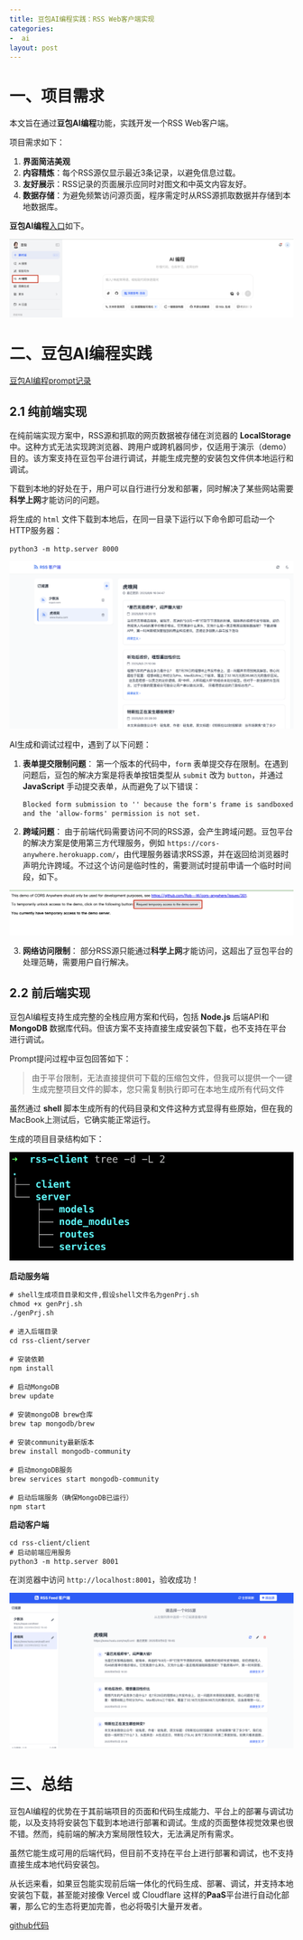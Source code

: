 ```yaml
---
title: 豆包AI编程实践：RSS Web客户端实现
categories: 
-  ai
layout: post
---
```


# 一、项目需求

本文旨在通过**豆包AI编程**功能，实践开发一个RSS Web客户端。

项目需求如下：

1.  **界面简洁美观**
2.  **内容精炼**：每个RSS源仅显示最近3条记录，以避免信息过载。
3.  **友好展示**：RSS记录的页面展示应同时对图文和中英文内容友好。
4.  **数据存储**：为避免频繁访问源页面，程序需定时从RSS源抓取数据并存储到本地数据库。

**豆包AI编程**[入口](https://www.doubao.com/chat/coding "入口")如下。

![](https://raw.githubusercontent.com/shidongwa/my-images/main/images1/3faf56f5-2784-4ace-af58-65be50b0932e.png)


# 二、豆包AI编程实践

[豆包AI编程prompt记录](https://www.doubao.com/thread/wf27e769a888072b6 "豆包AI编程prompt记录")

## 2.1 纯前端实现

在纯前端实现方案中，RSS源和抓取的网页数据被存储在浏览器的 **LocalStorage** 中。这种方式无法实现跨浏览器、跨用户或跨机器同步，仅适用于演示（demo）目的。该方案支持在豆包平台进行调试，并能生成完整的安装包文件供本地运行和调试。

下载到本地的好处在于，用户可以自行进行分发和部署，同时解决了某些网站需要**科学上网**才能访问的问题。

将生成的 `html` 文件下载到本地后，在同一目录下运行以下命令即可启动一个HTTP服务器：

`python3 -m http.server 8000`

![](https://raw.githubusercontent.com/shidongwa/my-images/main/images1/b6be5153-f914-4b60-b76c-38aac41abf30.png)

AI生成和调试过程中，遇到了以下问题：

1.  **表单提交限制问题**：
    第一个版本的代码中，`form` 表单提交存在限制。在遇到问题后，豆包的解决方案是将表单按钮类型从 `submit` 改为 `button`，并通过 **JavaScript** 手动提交表单，从而避免了以下错误：

    ```
    Blocked form submission to '' because the form's frame is sandboxed and the 'allow-forms' permission is not set.
    ```

2.  **跨域问题**：
    由于前端代码需要访问不同的RSS源，会产生跨域问题。豆包平台的解决方案是使用第三方代理服务，例如 `https://cors-anywhere.herokuapp.com/`，由代理服务器请求RSS源，并在返回给浏览器时声明允许跨域。不过这个访问是临时性的，需要测试时提前申请一个临时时间段，如下。

![](https://raw.githubusercontent.com/shidongwa/my-images/main/images1/520c1ab2-c0d0-4611-aed0-3697b3a860be.png) 
    

3.  **网络访问限制**：
    部分RSS源只能通过**科学上网**才能访问，这超出了豆包平台的处理范畴，需要用户自行解决。

## 2.2 前后端实现

豆包AI编程支持生成完整的全栈应用方案和代码，包括 **Node.js** 后端API和 **MongoDB** 数据库代码。但该方案不支持直接生成安装包下载，也不支持在平台进行调试。

Prompt提问过程中豆包回答如下：

> 由于平台限制，无法直接提供可下载的压缩包文件，但我可以提供一个一键生成完整项目文件的脚本，您只需复制执行即可在本地生成所有代码文件

虽然通过 **shell** 脚本生成所有的代码目录和文件这种方式显得有些原始，但在我的MacBook上测试后，它确实能正常运行。

生成的项目目录结构如下：

![](https://raw.githubusercontent.com/shidongwa/my-images/main/images1/1a84ca47-fb78-475b-8cab-16a8e675f19b.png)

**启动服务端**

```shell
# shell生成项目目录和文件,假设shell文件名为genPrj.sh
chmod +x genPrj.sh
./genPrj.sh

# 进入后端目录
cd rss-client/server

# 安装依赖
npm install

# 启动MongoDB
brew update

# 安装mongoDB brew仓库
brew tap mongodb/brew

# 安装community最新版本
brew install mongodb-community

# 启动mongoDB服务
brew services start mongodb-community

# 启动后端服务（确保MongoDB已运行）
npm start
```

**启动客户端**

```shell
cd rss-client/client
# 启动前端应用服务
python3 -m http.server 8001
```

在浏览器中访问 `http://localhost:8001`，验收成功！

![](https://raw.githubusercontent.com/shidongwa/my-images/main/images1/e6e42294-e259-4d8f-bf60-1690cd0b88ba.png)

# 三、总结

豆包AI编程的优势在于其前端项目的页面和代码生成能力、平台上的部署与调试功能，以及支持将安装包下载到本地进行部署和调试。生成的页面整体视觉效果也很不错。然而，纯前端的解决方案局限性较大，无法满足所有需求。

虽然它能生成可用的后端代码，但目前不支持在平台上进行部署和调试，也不支持直接生成本地代码安装包。

从长远来看，如果豆包能实现前后端一体化的代码生成、部署、调试，并支持本地安装包下载，甚至能对接像 Vercel 或 Cloudflare 这样的**PaaS**平台进行自动化部署，那么它的生态将更加完善，也必将吸引大量开发者。

[github代码](https://github.com/shidongwa/rss-client "github代码")